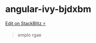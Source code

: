 # angular-ivy-bjdxbm

[Edit on StackBlitz ⚡️](https://stackblitz.com/edit/angular-ivy-bjdxbm)
>emplo rgae